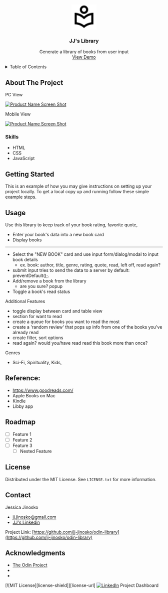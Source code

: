 <!-- PROJECT LOGO -->
<br />
<div align="center">
  <a href="https://github.com/jj-jinosko/odin-library">
    <img src="img/local_library_FILL0_wght400_GRAD0_opsz24.svg" alt="Logo" width="80" height="80">
  </a>

<h3 align="center">JJ's Library</h3>

  <p align="center">
    Generate a library of books from user input
    <br />
    <a href="https://github.com/jj-jinosko/odin-library">View Demo</a>

</div>



<!-- TABLE OF CONTENTS -->
<details>
  <summary>Table of Contents</summary>
  <ol>
    <li>
      <a href="#about-the-project">About The Project</a>
      <ul>
        <li><a href="#built-with">Built With</a></li>
      </ul>
    </li>
    <li><a href="#getting-started">Getting Started</a></li>
    <li><a href="#usage">Usage</a></li>
    <li><a href="#roadmap">Roadmap</a></li>
    <li><a href="#license">License</a></li>
    <li><a href="#contact">Contact</a></li>
    <li><a href="#acknowledgments">Acknowledgments</a></li>
  </ol>
</details>

<!-- ABOUT THE PROJECT -->
## About The Project

PC View

[![Product Name Screen Shot][product-screenshot-pc]](https://example.com)


Mobile View 

[![Product Name Screen Shot][product-screenshot-mobile]](https://example.com)


### Skills 
- HTML
- CSS
- JavaScript




<!-- GETTING STARTED -->
## Getting Started

This is an example of how you may give instructions on setting up your project locally.
To get a local copy up and running follow these simple example steps.



<!-- USAGE EXAMPLES -->
## Usage

Use this library to keep track of your book rating, favorite quote,

- Enter your book's data into a new book card
- Display books
-------------
- Select the "NEW BOOK" card and use input form/dialog/modal to input book details
    - ex. book: author, title, genre, rating, quote, read, left off, read again?
- submit input tries to send the data to a server by default: preventDefault();.
- Add/remove a book from the library
    - are you sure? popup
- Toggle a book's read status

Additional Features
- toggle display between card and table view
- section for want to read
- create a queue for books you want to read the most
- create a 'random review' that pops up info from one of the books you've already read
- create filter, sort options
- read again? would you/have read read this book more than once?

Genres
- Sci-Fi, Spirituality, Kids, 

## Reference:
- https://www.goodreads.com/
- Apple Books on Mac
- Kindle
- Libby app


<!-- ROADMAP -->
## Roadmap

- [ ] Feature 1
- [ ] Feature 2
- [ ] Feature 3
    - [ ] Nested Feature

<!-- LICENSE -->
## License

Distributed under the MIT License. See `LICENSE.txt` for more information.

<!-- CONTACT -->
## Contact

Jessica Jinosko
- jj.jinosko@gmail.com
- [JJ's Linkedin](https://www.linkedin.com/in/jessicajinosko/)

Project Link: [https://github.com/jj-jinosko/odin-library](https://github.com/jj-jinosko/odin-library)


<!-- ACKNOWLEDGMENTS -->
## Acknowledgments

* [The Odin Project](https://www.theodinproject.com/)
* []()
* []()


<!-- PROJECT SHIELDS -->
[![MIT License][license-shield]][license-url]
[![LinkedIn][linkedin-shield]][linkedin-url]
Project Dashboard



<!-- MARKDOWN LINKS & IMAGES -->
[linkedin-shield]: https://img.shields.io/badge/-LinkedIn-black.svg?style=for-the-badge&logo=linkedin&colorB=555
[linkedin-url]: https://www.linkedin.com/in/jessicajinosko/

[product-screenshot-pc]: images/screenshot-pc.png
[product-screenshot-mobile]: images/screenshot-mobile.png